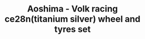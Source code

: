 ---
layout: product
title: "Aoshima - Volk racing ce28n(titanium silver) wheel and tyres set"
price: "TBA" 
desc: "N/A"
img_path: "/assets/img/AO10020.webp"
brand: "N/A"
available: false
special_offer: false
new: false
soon: false
cat: "010000"
subcat: "013700"
subsubcat: "0N/A"
sifra: "AO10020"
popular: false
spec: false
---